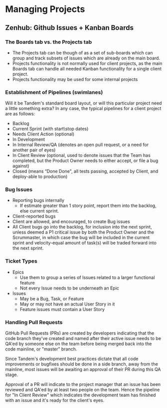 Managing Projects
=================

Zenhub: Github Issues + Kanban Boards
-------------------------------------

### The Boards tab vs. the Projects tab

* The Projects tab can be though of as a set of sub-boards which can group and track subsets of issues which are already on the main board.
* Projects functionality is not normally used for client projects, as the main Boards tab can handle all needed Kanban functionality for a single client project.
* Projects functionality may be used for some internal projects

### Establishment of Pipelines (swimlanes)

  Will it be Tandem's standard board layout, or will this particular project need a little something extra? In any case, the typical pipelines for a client project are as follows:

* Backlog
* Current Sprint (with start\stop dates)
* Needs Client Action (optional)
* In Development
* In Internal Review/QA (denotes an open pull request, or a need for another pair of eyes)
* In Client Review (optional, used to denote issues that the Team has completed, but the Product Owner needs to either accept, or file a bug against)
* Closed (means “Done Done", all tests passing, accepted by Client, and deploy-able to production)

### Bug Issues

* Reporting bugs internally
  * If estimate greater than 1 story point, report them into the backlog, else current sprint.
* Client-reported bugs
* Client are allowed, and encouraged, to create Bug issues
* All Client bugs go into the backlog, for inclusion into the next sprint, unless deemed a P1 critical issue by both the Product Owner and the Scrummaster, in which case the bug will be included in the current sprint and velocity-equal amount of task(s) will be traded forward into the next sprint.

### Ticket Types

* Epics
  * Use them to group a series of Issues related to a larger functional feature
  * Not every Issue needs to be underneath an Epic
* Issues
  * May be a Bug, Task, or Feature
  * May or may not have an actual User Story in it
  * Feature issues must contain a User Story

### Handling Pull Requests

GitHub Pull Requests (PRs) are created by developers indicating that the code branch they've created and named after their active issue needs to be QA'ed by someone else on the team before being merged back into the code mainline, or "master" branch.

Since Tandem's development best practices dictate that all code improvements or bugfixes should be done in a side branch, away from the mainline, most issues will be awaiting an approval of their PR during this QA stage.

Approval of a PR will indicate to the project manager that an issue has been reviewed and QA'ed by at least two people on the team. Hence the pipeline for "In Client Review" which indicates the development team has finished with an issue and it's ready for the client's eyes.
